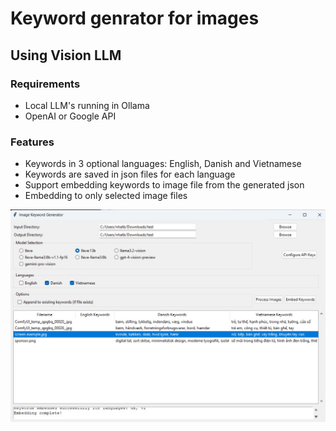 # Keyword genrator for images
## Using Vision LLM

### Requirements

- Local LLM's running in Ollama
- OpenAI or Google API

### Features

- Keywords in 3 optional languages: English, Danish and Vietnamese
- Keywords are saved in json files for each language
- Support embedding keywords to image file from the generated json
- Embedding to only selected image files

![Screenshot](images/Screenshot.jpg?raw=true)
